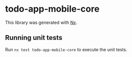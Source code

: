 # todo-app-mobile-core

This library was generated with [Nx](https://nx.dev).

## Running unit tests

Run `nx test todo-app-mobile-core` to execute the unit tests.

